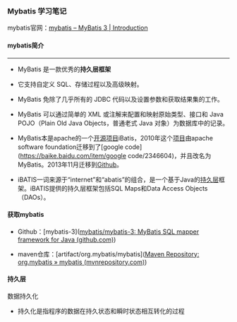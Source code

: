 ### Mybatis 学习笔记

mybatis官网：[mybatis – MyBatis 3 | Introduction](https://mybatis.org/mybatis-3/)



#### mybatis简介

---

- MyBatis 是一款优秀的**持久层框架**

- 它支持自定义 SQL、存储过程以及高级映射。

- MyBatis 免除了几乎所有的 JDBC 代码以及设置参数和获取结果集的工作。

- MyBatis 可以通过简单的 XML 或注解来配置和映射原始类型、接口和 Java POJO（Plain Old Java Objects，普通老式 Java 对象）为数据库中的记录。
- MyBatis本是apache的一个[开源项目](https://baike.baidu.com/item/开源项目/3406069)iBatis，2010年这个[项目](https://baike.baidu.com/item/项目/477803)由apache software foundation迁移到了[google code](https://baike.baidu.com/item/google code/2346604)，并且改名为MyBatis。2013年11月迁移到[Github](https://baike.baidu.com/item/Github/10145341)。
- iBATIS一词来源于“internet”和“abatis”的组合，是一个基于Java的[持久层](https://baike.baidu.com/item/持久层/3584971)框架。iBATIS提供的持久层框架包括SQL Maps和Data Access Objects（DAOs）。

#### 获取mybatis

- Github：[mybatis-3]([mybatis/mybatis-3: MyBatis SQL mapper framework for Java (github.com)](https://github.com/mybatis/mybatis-3))

- maven仓库：[artifact/org.mybatis/mybatis]([Maven Repository: org.mybatis » mybatis (mvnrepository.com)](https://mvnrepository.com/artifact/org.mybatis/mybatis))

#### 持久层

数据持久化

- 持久化是指程序的数据在持久状态和瞬时状态相互转化的过程

